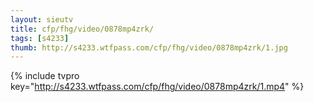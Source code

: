 ```yaml
--- 
layout: sieutv
title: cfp/fhg/video/0878mp4zrk/
tags: [s4233]
thumb: http://s4233.wtfpass.com/cfp/fhg/video/0878mp4zrk/1.jpg
---
```

{% include tvpro key="http://s4233.wtfpass.com/cfp/fhg/video/0878mp4zrk/1.mp4" %} 
